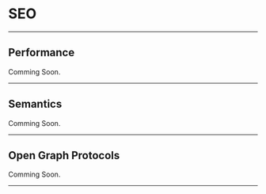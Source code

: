 # SEO

<hr/>

## Performance

Comming Soon.

<hr/>

## Semantics

Comming Soon.

<hr/>

## Open Graph Protocols

Comming Soon.

<hr/>
